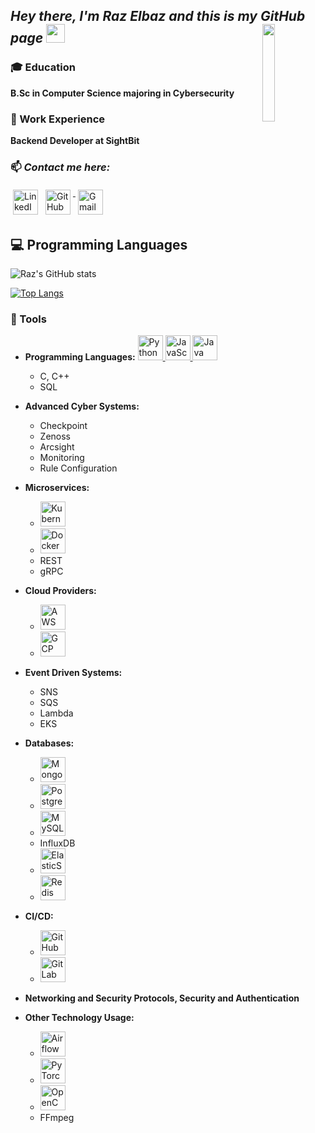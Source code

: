 ## *Hey there, I'm Raz Elbaz and this is my GitHub page* <img src="https://raw.githubusercontent.com/MartinHeinz/MartinHeinz/master/wave.gif" width="30px"> <img src="https://nschloe.github.io/optimesh/cvt-uniform-qnf.webp" align="right" width="20%"/></a>

### 🎓 Education
 **B.Sc in Computer Science majoring in Cybersecurity**

### 💼 Work Experience
 **Backend Developer at SightBit**

### 📫 *Contact me here:* <p align="left">
<a href="https://www.linkedin.com/in/raz-elbaz-249311241/" target="LinkedIn" rel="noopener noreferrer"> <img src="https://upload.wikimedia.org/wikipedia/commons/thumb/c/ca/LinkedIn_logo_initials.png/768px-LinkedIn_logo_initials.png" alt="LinkedIn" height="40" style="vertical-align:top; margin:4px"></a>
  <a href="https://github.com/RazElbaz" target="GitHub" rel="noopener noreferrer"> <img src="https://logoeps.com/wp-content/uploads/2014/04/25657-github-sign-icon-vector-icon-vector-eps.png" alt="GitHub" height="40" style="vertical-align:top; margin:4px"> </a>
 <a href="mailto:Raz4447@gmail.com" target="Gmail"> <img src="https://cdn.worldvectorlogo.com/logos/official-gmail-icon-2020-.svg" alt="Gmail" height="40" style="vertical-align:top; margin:4px"></a>

<!---
RazElbaz/RazElbaz is a ✨ special ✨ repository because its `README.md` (this file) appears on your GitHub profile.
You can click the Preview link to take a look at your changes.
--->

## 💻 Programming Languages

![Raz's GitHub stats](https://github-readme-stats.vercel.app/api?username=RazElbaz&show_icons=true&theme=radical)

[![Top Langs](https://github-readme-stats.vercel.app/api/top-langs/?username=RazElbaz&layout=compact&theme=radical)](https://github.com/RazElbaz/github-readme-stats)


### 🧰 Tools
- **Programming Languages:** 
<a href="https://www.python.org/" title="Python"> <img src="https://github.com/tomchen/stack-icons/blob/master/logos/python.svg" alt="Python" width="40" height="40"/> </a>
<a href="https://www.javascript.com/" title="JavaScript (Node.js)"> <img src="https://github.com/tomchen/stack-icons/blob/master/logos/javascript.svg" alt="JavaScript (Node.js)" width="40" height="40"/> </a>
<a href="https://www.java.com/" title="Java"> <img src="https://github.com/tomchen/stack-icons/blob/master/logos/java.svg" alt="Java" width="40" height="40"/> </a>
  - C, C++
  - SQL

- **Advanced Cyber Systems:** 
  - Checkpoint
  - Zenoss
  - Arcsight
  - Monitoring
  - Rule Configuration

- **Microservices:** 
  - <a href="https://kubernetes.io/" title="Kubernetes"> <img src="https://github.com/tomchen/stack-icons/blob/master/logos/kubernetes.svg" alt="Kubernetes" width="40" height="40"/> </a>
  - <a href="https://www.docker.com/" title="Docker"> <img src="https://github.com/tomchen/stack-icons/blob/master/logos/docker-icon.svg" alt="Docker" width="40" height="40"/> </a>
  - REST
  - gRPC

- **Cloud Providers:** 
  - <a href="https://aws.amazon.com/" title="AWS"> <img src="https://github.com/tomchen/stack-icons/blob/master/logos/aws.svg" alt="AWS" width="40" height="40"/> </a>
  - <a href="https://cloud.google.com/" title="GCP"> <img src="https://github.com/tomchen/stack-icons/blob/master/logos/google-cloud.svg" alt="GCP" width="40" height="40"/> </a>

- **Event Driven Systems:** 
  - SNS
  - SQS
  - Lambda
  - EKS

- **Databases:** 
  - <a href="https://www.mongodb.com/" title="MongoDB"> <img src="https://img.icons8.com/color/50/000000/mongodb.png" alt="MongoDB" width="40" height="40"/> </a>
  - <a href="https://www.postgresql.org/" title="PostgreSQL"> <img src="https://github.com/tomchen/stack-icons/blob/master/logos/postgresql.svg" alt="PostgreSQL" width="40" height="40"/> </a>
  - <a href="https://www.mysql.com/" title="MySQL"> <img src="https://github.com/tomchen/stack-icons/blob/master/logos/mysql.svg" alt="MySQL" width="40" height="40"/> </a>
  - InfluxDB
  - <a href="https://www.elastic.co/elasticsearch/" title="ElasticSearch"> <img src="https://github.com/tomchen/stack-icons/blob/master/logos/elasticsearch.svg" alt="ElasticSearch" width="40" height="40"/> </a>
  - <a href="https://redis.io/" title="Redis"> <img src="https://github.com/tomchen/stack-icons/blob/master/logos/redis.svg" alt="Redis" width="40" height="40"/> </a>

- **CI/CD:** 
  - <a href="https://github.com/" title="GitHub"> <img src="https://github.com/tomchen/stack-icons/blob/master/logos/github.svg" alt="GitHub" width="40" height="40"/> </a>
  - <a href="https://about.gitlab.com/" title="GitLab"> <img src="https://github.com/tomchen/stack-icons/blob/master/logos/gitlab.svg" alt="GitLab" width="40" height="40"/> </a>

- **Networking and Security Protocols, Security and Authentication**

- **Other Technology Usage:** 
  - <a href="https://github.com/tomchen/stack-icons/blob/master/logos/airflow.svg" title="Airflow"> <img src="https://github.com/tomchen/stack-icons/blob/master/logos/airflow.svg" alt="Airflow" width="40" height="40"/> </a>
  - <a href="https://pytorch.org/" title="PyTorch"> <img src="https://github.com/tomchen/stack-icons/blob/master/logos/pytorch.svg" alt="PyTorch" width="40" height="40"/> </a>
  - <a href="https://opencv.org/" title="OpenCV"> <img src="https://github.com/tomchen/stack-icons/blob/master/logos/opencv.svg" alt="OpenCV" width="40" height="40"/> </a>
  - FFmpeg


